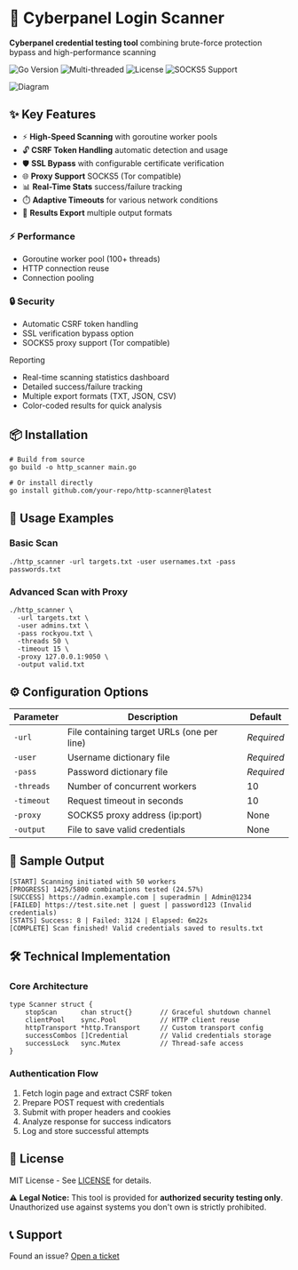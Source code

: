 <!DOCTYPE html>
<html>
<h1 class="center">🔐 Cyberpanel Login Scanner </h1>

<p class="center">
    <strong>Cyberpanel credential testing tool</strong> combining brute-force protection bypass and high-performance scanning
</p>

<div class="center">
    <img src="https://img.shields.io/badge/Go-1.16%2B-blue" alt="Go Version">
    <img src="https://img.shields.io/badge/Threads-100%2B-green" alt="Multi-threaded">
    <img src="https://img.shields.io/badge/License-MIT-yellow.svg" alt="License">
    <img src="https://img.shields.io/badge/Proxy-SOCKS5-red" alt="SOCKS5 Support">
</div>

<!DOCTYPE html>
<html>
<head>
    <meta charset="UTF-8">

![Diagram](https://i.imgur.com/AhhI4eN.png)

</body>
</html>

</div>

</body>
</html>
<h2>✨ Key Features</h2>

<ul>
  <li>⚡ <strong>High-Speed Scanning</strong> with goroutine worker pools</li>
  <li>🔓 <strong>CSRF Token Handling</strong> automatic detection and usage</li>
  <li>🛡️ <strong>SSL Bypass</strong> with configurable certificate verification</li>
  <li>🌐 <strong>Proxy Support</strong> SOCKS5 (Tor compatible)</li>
  <li>📊 <strong>Real-Time Stats</strong> success/failure tracking</li>
  <li>⏱️ <strong>Adaptive Timeouts</strong> for various network conditions</li>
  <li>📁 <strong>Results Export</strong> multiple output formats</li>
</ul>


<div class="features-grid">
    <div class="feature-card">
        <h3>⚡ Performance</h3>
        <ul>
            <li>Goroutine worker pool (100+ threads)</li>
            <li>HTTP connection reuse</li>
            <li>Connection pooling</li>
        </ul>
    </div>
    
<div class="features-container">
    <div class="feature-card">
        <h3>🔒 Security</h3>
        <ul>
            <li>Automatic CSRF token handling</li>
            <li>SSL verification bypass option</li>
            <li>SOCKS5 proxy support (Tor compatible)</li>
        </ul>
    </div>

Reporting</h3>
        <ul>
            <li>Real-time scanning statistics dashboard</li>
            <li>Detailed success/failure tracking</li>
            <li>Multiple export formats (TXT, JSON, CSV)</li>
            <li>Color-coded results for quick analysis</li>
        </ul>
    </div>
  
<h2>📦 Installation</h2>

<pre><code># Build from source
go build -o http_scanner main.go

# Or install directly
go install github.com/your-repo/http-scanner@latest</code></pre>

<h2>🚀 Usage Examples</h2>

<h3>Basic Scan</h3>
<pre><code>./http_scanner -url targets.txt -user usernames.txt -pass passwords.txt</code></pre>

<h3>Advanced Scan with Proxy</h3>
<pre><code>./http_scanner \
  -url targets.txt \
  -user admins.txt \
  -pass rockyou.txt \
  -threads 50 \
  -timeout 15 \
  -proxy 127.0.0.1:9050 \
  -output valid.txt</code></pre>

<h2>⚙️ Configuration Options</h2>

<table>
    <thead>
        <tr>
            <th>Parameter</th>
            <th>Description</th>
            <th>Default</th>
        </tr>
    </thead>
    <tbody>
        <tr>
            <td><code>-url</code></td>
            <td>File containing target URLs (one per line)</td>
            <td><em>Required</em></td>
        </tr>
        <tr>
            <td><code>-user</code></td>
            <td>Username dictionary file</td>
            <td><em>Required</em></td>
        </tr>
        <tr>
            <td><code>-pass</code></td>
            <td>Password dictionary file</td>
            <td><em>Required</em></td>
        </tr>
        <tr>
            <td><code>-threads</code></td>
            <td>Number of concurrent workers</td>
            <td>10</td>
        </tr>
        <tr>
            <td><code>-timeout</code></td>
            <td>Request timeout in seconds</td>
            <td>10</td>
        </tr>
        <tr>
            <td><code>-proxy</code></td>
            <td>SOCKS5 proxy address (ip:port)</td>
            <td>None</td>
        </tr>
        <tr>
            <td><code>-output</code></td>
            <td>File to save valid credentials</td>
            <td>None</td>
        </tr>
    </tbody>
</table>

<h2>📝 Sample Output</h2>

<pre><code>[START] Scanning initiated with 50 workers
[PROGRESS] 1425/5800 combinations tested (24.57%)
[SUCCESS] https://admin.example.com | superadmin | Admin@1234
[FAILED] https://test.site.net | guest | password123 (Invalid credentials)
[STATS] Success: 8 | Failed: 3124 | Elapsed: 6m22s
[COMPLETE] Scan finished! Valid credentials saved to results.txt</code></pre>

<h2>🛠️ Technical Implementation</h2>

<h3>Core Architecture</h3>
<pre><code class="language-go">type Scanner struct {
    stopScan      chan struct{}       // Graceful shutdown channel
    clientPool    sync.Pool           // HTTP client reuse
    httpTransport *http.Transport     // Custom transport config
    successCombos []Credential        // Valid credentials storage
    successLock   sync.Mutex          // Thread-safe access
}</code></pre>

<h3>Authentication Flow</h3>
<ol>
    <li>Fetch login page and extract CSRF token</li>
    <li>Prepare POST request with credentials</li>
    <li>Submit with proper headers and cookies</li>
    <li>Analyze response for success indicators</li>
    <li>Log and store successful attempts</li>
</ol>

<h2>📜 License</h2>
<p>MIT License - See <a href="LICENSE">LICENSE</a> for details.</p>

<div class="notice">
    <p>⚠️ <strong>Legal Notice:</strong> This tool is provided for <strong>authorized security testing only</strong>. Unauthorized use against systems you don't own is strictly prohibited.</p>
</div>

<h2>📞 Support</h2>
<p>Found an issue? <a href="https://github.com/your-repo/issues">Open a ticket</a></p>

</body>
</html>
